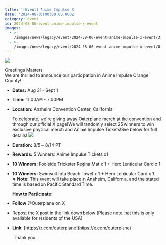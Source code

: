 ```yaml
---
title: '[Event] Anime Impulse X'
date: '2024-08-06T00:00:00.000Z'
category: event
id: 2024-08-06-event-anime-impulse-x-event
images:
  - >-
    /images/news/legacy/event/2024-08-06-event-anime-impulse-x-event/37dece69232341399ae210bd577e1446.webp
  - >-
    /images/news/legacy/event/2024-08-06-event-anime-impulse-x-event/0fc5d82c1ba04a4e84f43308de4e6d4a_002.webp
---
```


![](/images/news/legacy/event/2024-08-06-event-anime-impulse-x-event/37dece69232341399ae210bd577e1446.webp)  

  
Greetings Masters,  
We are thrilled to announce our participation in Anime Impulse Orange County!

*   **Dates:** Aug 31 - Sept 1
*   **Time:** 11:00AM - 7:00PM
*   **Location:** Anaheim Convention Center, California  
      
    To celebrate, we're giving away Outerplane merch at the convention and through our official X page!We will randomly select 25 winners to win exclusive physical merch and Anime Impulse Tickets!See below for full details! ![](/images/news/legacy/event/2024-08-06-event-anime-impulse-x-event/0fc5d82c1ba04a4e84f43308de4e6d4a_002.webp)  
      
    
*   **Duration:** 8/5 ~ 8/14 PT
*   **Rewards:** 5 Winners: Anime Impulse Tickets x1
*   **10 Winners:** Poolside Trickster Regina Mat x 1 + Hero Lenticular Card x 1
*   **10 Winners:** Swimsuit Iota Beach Towel x 1 + Hero Lenticular Card x 1  
    **※ Note:** This event will take place in Anaheim, California, and the stated time is based on Pacific Standard Time.  
      
    **How to Participate:**
*   **Follow** @Outerplane on X
*   Repost the X post in the link down below (Please note that this is only available for residents of the USA)
*   **Link**: [https://x.com/outerplane](https://x.com/outerplane)  
      
     Thank you.
